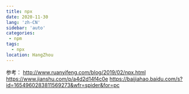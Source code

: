 ```yaml
---
title: npx
date: 2020-11-30
lang: 'zh-CN'
sidebar: 'auto'
categories:
 - npm
tags: 
  - npx 
location: HangZhou
---
```




参考：
http://www.ruanyifeng.com/blog/2019/02/npx.html
https://www.jianshu.com/p/a4d2d14f4c0e
https://baijiahao.baidu.com/s?id=1654960283811569273&wfr=spider&for=pc